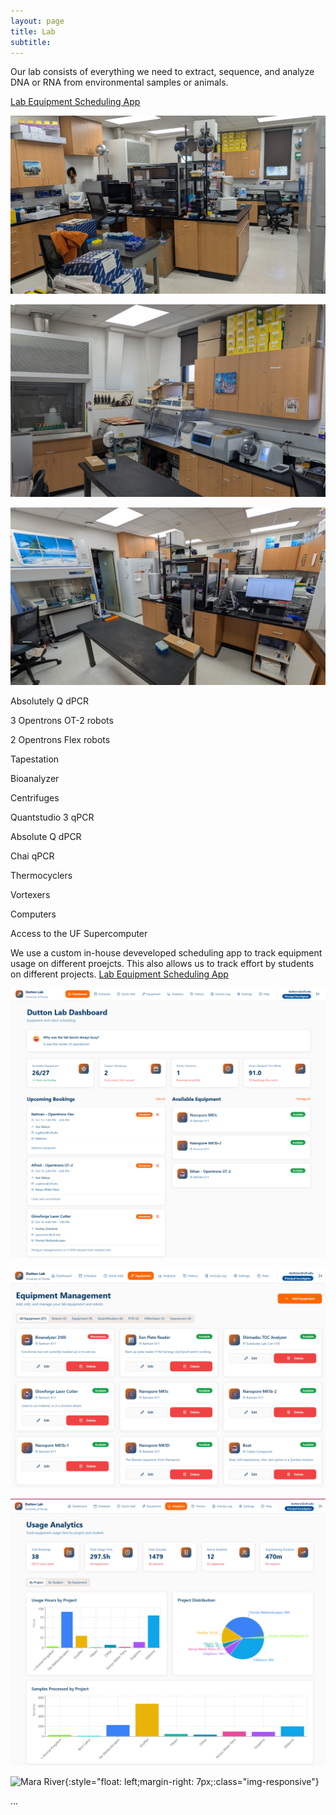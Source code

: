 ```yaml
---
layout: page
title: Lab
subtitle: 
---
```


Our lab consists of everything we need to extract, sequence, and analyze DNA or RNA from environmental samples or animals. 

[Lab Equipment Scheduling App](https://ufduttonlab.github.io/lab-scheduler/)

![lab1](img/lab1.png)

![lab2](img/lab2.png)

![lab3](img/lab3.png)

Absolutely Q dPCR

3 Opentrons OT-2 robots

2 Opentrons Flex robots

Tapestation

Bioanalyzer

Centrifuges

Quantstudio 3 qPCR

Absolute Q dPCR

Chai qPCR

Thermocyclers

Vortexers

Computers

Access to the UF Supercomputer

We use a custom in-house deveveloped scheduling app to track equipment usage on different proejcts. This also allows us to track effort by students on different projects. [Lab Equipment Scheduling App](https://ufduttonlab.github.io/lab-scheduler/)

![schedule1](img/schedule1.png)

![schedule2](img/schedule2.png)

![schedule3](img/schedule3.png)


![Mara River](img/PXL_20220701_101424622.MP.jpg){:style="float: left;margin-right: 7px;:class="img-responsive"}



...
